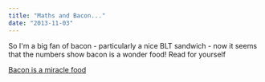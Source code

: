 ```yaml
---
title: "Maths and Bacon..."
date: "2013-11-03"
---
```

<p>So I'm a big fan of bacon - particularly a nice BLT sandwich - now it seems that the numbers show bacon is a wonder food! Read for yourself</p>
<p><a href="http://www.wired.com/design/2013/10/bacon-is-a-miracle-food/">Bacon is a miracle food</a></p>

